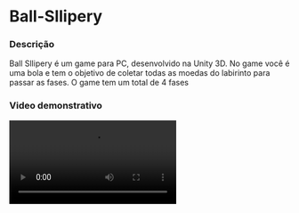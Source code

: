 # Ball-Sllipery

### Descrição 
Ball Sllipery é um game para PC, desenvolvido na Unity 3D. No game você é uma bola e tem o objetivo de coletar todas as moedas do labirinto para passar as fases. O game tem um total de 4 fases

### Video demonstrativo
![](/video/ball-slipery.mkv)
